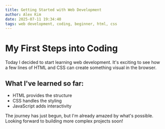 ```yaml
---
title: Getting Started with Web Development
author: Alex Kim
date: 2025-07-11 19:34:40
tags: web development, coding, beginner, html, css
---
```


# My First Steps into Coding

Today I decided to start learning web development. It's exciting to see how a few lines of HTML and CSS can create something visual in the browser.

## What I've learned so far:
- HTML provides the structure
- CSS handles the styling  
- JavaScript adds interactivity

The journey has just begun, but I'm already amazed by what's possible. Looking forward to building more complex projects soon!

